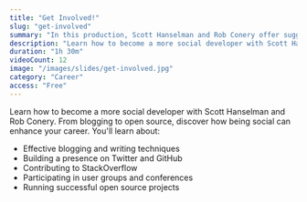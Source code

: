 ```yaml
---
title: "Get Involved!"
slug: "get-involved"
summary: "In this production, Scott Hanselman and Rob Conery offer suggestions and advice on how you can get out there, and get involved. Blogging, Twitter, Github, StackOverflow, User Groups and Conferences"
description: "Learn how to become a more social developer with Scott Hanselman and Rob Conery. From blogging to open source, discover how to take your career to the next level."
duration: "1h 30m"
videoCount: 12
image: "/images/slides/get-involved.jpg"
category: "Career"
access: "Free"
---
```


Learn how to become a more social developer with Scott Hanselman and Rob Conery. From blogging to open source, discover how being social can enhance your career. You'll learn about:

- Effective blogging and writing techniques
- Building a presence on Twitter and GitHub
- Contributing to StackOverflow
- Participating in user groups and conferences
- Running successful open source projects
